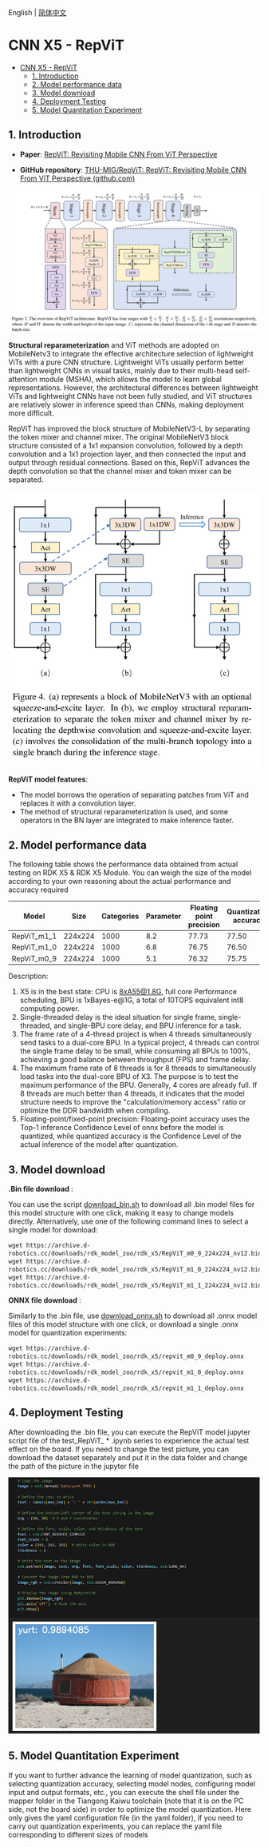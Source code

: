 English | [简体中文](./README_cn.md)

# CNN X5 - RepViT

- [CNN X5 - RepViT](#cnn-x5---repvit)
  - [1. Introduction](#1-introduction)
  - [2. Model performance data](#2-model-performance-data)
  - [3. Model download](#3-model-download)
  - [4. Deployment Testing](#4ment-testing)
  - [5. Model Quantitation Experiment](#5-model-quantitation-experiment)


## 1. Introduction

- **Paper**: [RepViT: Revisiting Mobile CNN From ViT Perspective](http://arxiv.org/abs/2307.09283)

- **GitHub repository**: [THU-MIG/RepViT: RepViT: Revisiting Mobile CNN From ViT Perspective (github.com)](https://github.com/THU-MIG/RepViT)

![](./data/RepViT_architecture.png)

**Structural reparameterization** and ViT methods are adopted on MobileNetv3 to integrate the effective architecture selection of lightweight ViTs with a pure CNN structure. Lightweight ViTs usually perform better than lightweight CNNs in visual tasks, mainly due to their multi-head self-attention module (MSHA), which allows the model to learn global representations. However, the architectural differences between lightweight ViTs and lightweight CNNs have not been fully studied, and ViT structures are relatively slower in inference speed than CNNs, making deployment more difficult.

RepViT has improved the block structure of MobileNetV3-L by separating the token mixer and channel mixer. The original MobileNetV3 block structure consisted of a 1x1 expansion convolution, followed by a depth convolution and a 1x1 projection layer, and then connected the input and output through residual connections. Based on this, RepViT advances the depth convolution so that the channel mixer and token mixer can be separated.

![](./data/RepViT_DW.png)

**RepViT model features**:

- The model borrows the operation of separating patches from ViT and replaces it with a convolution layer.
- The method of structural reparameterization is used, and some operators in the BN layer are integrated to make inference faster.


## 2. Model performance data

The following table shows the performance data obtained from actual testing on RDK X5 & RDK X5 Module. You can weigh the size of the model according to your own reasoning about the actual performance and accuracy required

| Model       | Size    | Categories | Parameter | Floating point precision | Quantization accuracy | Latency/throughput (single-threaded) | Latency/throughput (multi-threaded) | Frame rate(FPS) |
| ----------- | ------- | ---------- | --------- | ------------------------ | --------------------- | ------------------------------------ | ----------------------------------- | --------------- |
| RepViT_m1_1 | 224x224 | 1000       | 8.2       | 77.73                    | 77.50                 | 2.32                                 | 6.69                                | 590.42          |
| RepViT_m1_0 | 224x224 | 1000       | 6.8       | 76.75                    | 76.50                 | 1.97                                 | 5.71                                | 692.29          |
| RepViT_m0_9 | 224x224 | 1000       | 5.1       | 76.32                    | 75.75                 | 1.65                                 | 4.37                                | 902.69          |

Description:
1. X5 is in the best state: CPU is 8xA55@1.8G, full core Performance scheduling, BPU is 1xBayes-e@1G, a total of 10TOPS equivalent int8 computing power.
2. Single-threaded delay is the ideal situation for single frame, single-threaded, and single-BPU core delay, and BPU inference for a task.
3. The frame rate of a 4-thread project is when 4 threads simultaneously send tasks to a dual-core BPU. In a typical project, 4 threads can control the single frame delay to be small, while consuming all BPUs to 100%, achieving a good balance between throughput (FPS) and frame delay.
4. The maximum frame rate of 8 threads is for 8 threads to simultaneously load tasks into the dual-core BPU of X3. The purpose is to test the maximum performance of the BPU. Generally, 4 cores are already full. If 8 threads are much better than 4 threads, it indicates that the model structure needs to improve the "calculation/memory access" ratio or optimize the DDR bandwidth when compiling.
5. Floating-point/fixed-point precision: Floating-point accuracy uses the Top-1 inference Confidence Level of onnx before the model is quantized, while quantized accuracy is the Confidence Level of the actual inference of the model after quantization.


## 3. Model download

**.Bin file download** :

You can use the script [download_bin.sh](./model/download_bin.sh) to download all .bin model files for this model structure with one click, making it easy to change models directly. Alternatively, use one of the following command lines to select a single model for download:

```shell
wget https://archive.d-robotics.cc/downloads/rdk_model_zoo/rdk_x5/RepViT_m0_9_224x224_nv12.bin
wget https://archive.d-robotics.cc/downloads/rdk_model_zoo/rdk_x5/RepViT_m1_0_224x224_nv12.bin
wget https://archive.d-robotics.cc/downloads/rdk_model_zoo/rdk_x5/RepViT_m1_1_224x224_nv12.bin
```

**ONNX file download** :

Similarly to the .bin file, use [download_onnx.sh](./model/download_onnx.sh) to download all .onnx model files of this model structure with one click, or download a single .onnx model for quantization experiments:

```shell
wget https://archive.d-robotics.cc/downloads/rdk_model_zoo/rdk_x5/repvit_m0_9_deploy.onnx
wget https://archive.d-robotics.cc/downloads/rdk_model_zoo/rdk_x5/repvit_m1_0_deploy.onnx
wget https://archive.d-robotics.cc/downloads/rdk_model_zoo/rdk_x5/repvit_m1_1_deploy.onnx
```

## 4. Deployment Testing

After downloading the .bin file, you can execute the RepViT model jupyter script file of the test_RepViT_ * .ipynb series to experience the actual test effect on the board. If you need to change the test picture, you can download the dataset separately and put it in the data folder and change the path of the picture in the jupyter file

![](./data/inference.png)

## 5. Model Quantitation Experiment

If you want to further advance the learning of model quantization, such as selecting quantization accuracy, selecting model nodes, configuring model input and output formats, etc., you can execute the shell file under the mapper folder in the Tiangong Kaiwu toolchain (note that it is on the PC side, not the board side) in order to optimize the model quantization. Here only gives the yaml configuration file (in the yaml folder), if you need to carry out quantization experiments, you can replace the yaml file corresponding to different sizes of models